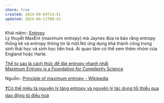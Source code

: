 ```yaml
---  
share: true  
created: 2024-08-04T14:51  
updated: 2024-08-11T00:43  
---  
```

Khái niệm:: [Entropy](../../%CE%9E%20Kh%C3%A1i%20ni%E1%BB%87m/V%E1%BA%ADt%20l%C3%BD/Entropy.md)  
Lý thuyết MaxEnt (maximum entropy) mà Jaynes đưa ra bảo rằng entropy thống kê và entropy thông tin là một.Nó ứng dụng khá thành công trong sinh thái học và sinh học tiến hoá. Ai quan tâm có thể xem thêm nhóm của England hoặc Harte.   
  
[Thể tự sao là cách thức để đạt entropy nhanh nhất](../../S%E1%BB%B1%20s%E1%BB%91ng/Th%E1%BB%83%20t%E1%BB%B1%20sao%20l%C3%A0%20c%C3%A1ch%20th%E1%BB%A9c%20%C4%91%E1%BB%83%20%C4%91%E1%BA%A1t%20entropy%20nhanh%20nh%E1%BA%A5t.md)  
[Maximum Entropy is a Foundation for Complexity Science](./Maximum%20Entropy%20is%20a%20Foundation%20for%20Complexity%20Science.md)  
  
Nguồn:: [Principle of maximum entropy - Wikipedia](https://en.wikipedia.org/wiki/Principle_of_maximum_entropy)  
  
[❓Có thể miêu tả nguyên lý tăng entropy và nguyên lý tác dụng tối thiểu qua dao động tử điều hoà](../%E2%9D%93C%C3%B3%20th%E1%BB%83%20mi%C3%AAu%20t%E1%BA%A3%20nguy%C3%AAn%20l%C3%BD%20t%C4%83ng%20entropy%20v%C3%A0%20nguy%C3%AAn%20l%C3%BD%20t%C3%A1c%20d%E1%BB%A5ng%20t%E1%BB%91i%20thi%E1%BB%83u%20qua%20dao%20%C4%91%E1%BB%99ng%20t%E1%BB%AD%20%C4%91i%E1%BB%81u%20ho%C3%A0.md)